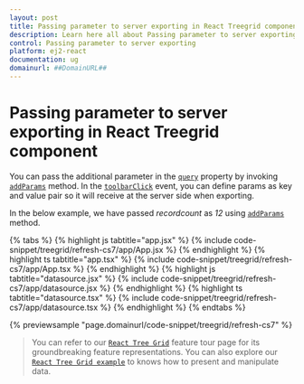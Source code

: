 ```yaml
---
layout: post
title: Passing parameter to server exporting in React Treegrid component | Syncfusion
description: Learn here all about Passing parameter to server exporting in Syncfusion React Treegrid component of Syncfusion Essential JS 2 and more.
control: Passing parameter to server exporting 
platform: ej2-react
documentation: ug
domainurl: ##DomainURL##
---
```


# Passing parameter to server exporting in React Treegrid component

You can pass the additional parameter in the [`query`](https://ej2.syncfusion.com/react/documentation/api/treegrid/#query) property by invoking [`addParams`](https://ej2.syncfusion.com/documentation/api/data/query/#addparams) method. In the [`toolbarClick`](https://ej2.syncfusion.com/react/documentation/api/treegrid/#toolbarclick) event, you can define params as key and value pair so it will receive at the server side when exporting.

In the below example, we have passed *recordcount* as *12* using [`addParams`](https://ej2.syncfusion.com/documentation/api/data/query/#addparams) method.

{% tabs %}
{% highlight js tabtitle="app.jsx" %}
{% include code-snippet/treegrid/refresh-cs7/app/App.jsx %}
{% endhighlight %}
{% highlight ts tabtitle="app.tsx" %}
{% include code-snippet/treegrid/refresh-cs7/app/App.tsx %}
{% endhighlight %}
{% highlight js tabtitle="datasource.jsx" %}
{% include code-snippet/treegrid/refresh-cs7/app/datasource.jsx %}
{% endhighlight %}
{% highlight ts tabtitle="datasource.tsx" %}
{% include code-snippet/treegrid/refresh-cs7/app/datasource.tsx %}
{% endhighlight %}
{% endtabs %}

 {% previewsample "page.domainurl/code-snippet/treegrid/refresh-cs7" %}

> You can refer to our [`React Tree Grid`](https://www.syncfusion.com/react-ui-components/react-tree-grid) feature tour page for its groundbreaking feature representations. You can also explore our [`React Tree Grid example`](https://ej2.syncfusion.com/react/demos/#/material/treegrid/treegrid-overview) to knows how to present and manipulate data.
